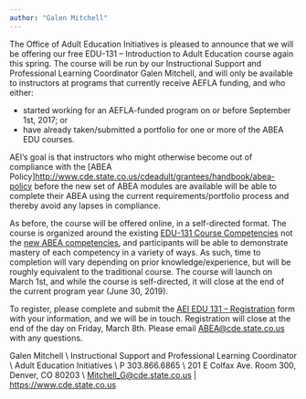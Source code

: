 ```yaml
---
author: "Galen Mitchell"
---
```


The Office of Adult Education Initiatives is pleased to announce that we will be offering our free EDU-131 – Introduction to Adult Education course again this spring. The course will be run by our Instructional Support and Professional Learning Coordinator Galen Mitchell, and will only be available to instructors at programs that currently receive AEFLA funding, and who either:

  *   started working for an AEFLA-funded program on or before September 1st, 2017; or
  *   have already taken/submitted a portfolio for one or more of the ABEA EDU courses.

AEI’s goal is that instructors who might otherwise become out of compliance with the [ABEA Policy]<http://www.cde.state.co.us/cdeadult/grantees/handbook/abea-policy> before the new set of ABEA modules are available will be able to complete their ABEA using the current requirements/portfolio process and thereby avoid any lapses in compliance.

As before, the course will be offered online, in a self-directed format. The course is organized around the existing [EDU-131 Course Competencies](http://www.cde.state.co.us/cdeadult/instructors/abea/handbook/edu-131) not the [new ABEA competencies](https://docs.google.com/document/d/1ODMtENZ8rK4jsWWDsEve-seRhJXXcrSA4ODHS48vMfE), and participants will be able to demonstrate mastery of each competency in a variety of ways. As such, time to completion will vary depending on prior knowledge/experience, but will be roughly equivalent to the traditional course. The course will launch on March 1st, and while the course is self-directed, it will close at the end of the current program year (June 30, 2019).

To register, please complete and submit the [AEI EDU 131 – Registration](https://www.surveymonkey.com/r/GPGTNWF) form with your information, and we will be in touch. Registration will close at the end of the day on Friday, March 8th. Please email <ABEA@cde.state.co.us> with any questions.



Galen Mitchell \\
Instructional Support and Professional Learning Coordinator \\
Adult Education Initiatives \\
P 303.866.6865 \\
201 E Colfax Ave. Room 300, Denver, CO 80203 \\
<Mitchell_G@cde.state.co.us>  |  <https://www.cde.state.co.us>
